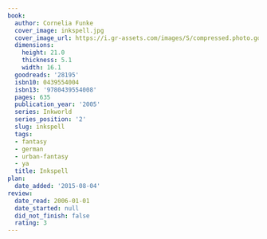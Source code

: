 ```yaml
---
book:
  author: Cornelia Funke
  cover_image: inkspell.jpg
  cover_image_url: https://i.gr-assets.com/images/S/compressed.photo.goodreads.com/books/1395358683l/28195._SX98_.jpg
  dimensions:
    height: 21.0
    thickness: 5.1
    width: 16.1
  goodreads: '28195'
  isbn10: 0439554004
  isbn13: '9780439554008'
  pages: 635
  publication_year: '2005'
  series: Inkworld
  series_position: '2'
  slug: inkspell
  tags:
  - fantasy
  - german
  - urban-fantasy
  - ya
  title: Inkspell
plan:
  date_added: '2015-08-04'
review:
  date_read: 2006-01-01
  date_started: null
  did_not_finish: false
  rating: 3
---
```


